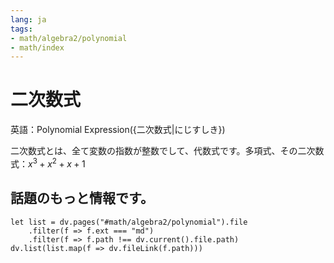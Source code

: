 ```yaml
---
lang: ja
tags:
- math/algebra2/polynomial
- math/index
---
```

# 二次数式
英語：Polynomial Expression({二次数式|にじすしき})

二次数式とは、全て変数の指数が整数でして、代数式です。多項式、その二次数式：$x^3+x^2+x+1$

## 話題のもっと情報です。
```dataviewjs
let list = dv.pages("#math/algebra2/polynomial").file
	.filter(f => f.ext === "md")
	.filter(f => f.path !== dv.current().file.path)
dv.list(list.map(f => dv.fileLink(f.path)))
```
